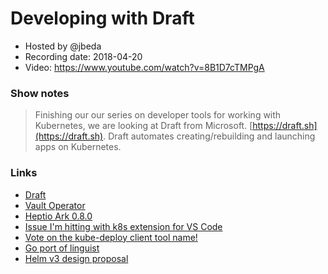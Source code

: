 # Developing with Draft

- Hosted by @jbeda
- Recording date: 2018-04-20
- Video: https://www.youtube.com/watch?v=8B1D7cTMPgA

### Show notes

> Finishing our our series on developer tools for working with Kubernetes, we are looking at Draft from Microsoft. [https://draft.sh](https://draft.sh). Draft automates creating/rebuilding and launching apps on Kubernetes.

### Links

 - [Draft](https://draft.sh)
 - [Vault Operator](https://coreos.com/blog/introducing-vault-operator-project)
 - [Heptio Ark 0.8.0](https://github.com/heptio/ark/releases/tag/v0.8.0)
 - [Issue I'm hitting with k8s extension for VS Code](https://github.com/Azure/vscode-kubernetes-tools/issues/69)
 - [Vote on the kube-deploy client tool name!](https://github.com/kubernetes/kube-deploy/issues/689)
 - [Go port of linguist](https://github.com/generaltso/linguist)
 - [Helm v3 design proposal](https://github.com/kubernetes-helm/community/blob/master/helm-v3/000-helm-v3.md)
